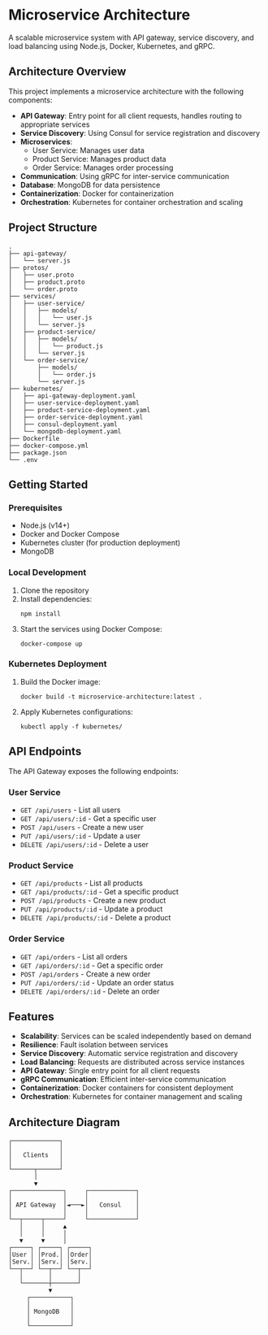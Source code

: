 # Microservice Architecture

A scalable microservice system with API gateway, service discovery, and load balancing using Node.js, Docker, Kubernetes, and gRPC.

## Architecture Overview

This project implements a microservice architecture with the following components:

- **API Gateway**: Entry point for all client requests, handles routing to appropriate services
- **Service Discovery**: Using Consul for service registration and discovery
- **Microservices**:
  - User Service: Manages user data
  - Product Service: Manages product data
  - Order Service: Manages order processing
- **Communication**: Using gRPC for inter-service communication
- **Database**: MongoDB for data persistence
- **Containerization**: Docker for containerization
- **Orchestration**: Kubernetes for container orchestration and scaling

## Project Structure

```
.
├── api-gateway/
│   └── server.js
├── protos/
│   ├── user.proto
│   ├── product.proto
│   └── order.proto
├── services/
│   ├── user-service/
│   │   ├── models/
│   │   │   └── user.js
│   │   └── server.js
│   ├── product-service/
│   │   ├── models/
│   │   │   └── product.js
│   │   └── server.js
│   └── order-service/
│       ├── models/
│       │   └── order.js
│       └── server.js
├── kubernetes/
│   ├── api-gateway-deployment.yaml
│   ├── user-service-deployment.yaml
│   ├── product-service-deployment.yaml
│   ├── order-service-deployment.yaml
│   ├── consul-deployment.yaml
│   └── mongodb-deployment.yaml
├── Dockerfile
├── docker-compose.yml
├── package.json
└── .env
```

## Getting Started

### Prerequisites

- Node.js (v14+)
- Docker and Docker Compose
- Kubernetes cluster (for production deployment)
- MongoDB

### Local Development

1. Clone the repository
2. Install dependencies:
   ```
   npm install
   ```
3. Start the services using Docker Compose:
   ```
   docker-compose up
   ```

### Kubernetes Deployment

1. Build the Docker image:
   ```
   docker build -t microservice-architecture:latest .
   ```

2. Apply Kubernetes configurations:
   ```
   kubectl apply -f kubernetes/
   ```

## API Endpoints

The API Gateway exposes the following endpoints:

### User Service
- `GET /api/users` - List all users
- `GET /api/users/:id` - Get a specific user
- `POST /api/users` - Create a new user
- `PUT /api/users/:id` - Update a user
- `DELETE /api/users/:id` - Delete a user

### Product Service
- `GET /api/products` - List all products
- `GET /api/products/:id` - Get a specific product
- `POST /api/products` - Create a new product
- `PUT /api/products/:id` - Update a product
- `DELETE /api/products/:id` - Delete a product

### Order Service
- `GET /api/orders` - List all orders
- `GET /api/orders/:id` - Get a specific order
- `POST /api/orders` - Create a new order
- `PUT /api/orders/:id` - Update an order status
- `DELETE /api/orders/:id` - Delete an order

## Features

- **Scalability**: Services can be scaled independently based on demand
- **Resilience**: Fault isolation between services
- **Service Discovery**: Automatic service registration and discovery
- **Load Balancing**: Requests are distributed across service instances
- **API Gateway**: Single entry point for all client requests
- **gRPC Communication**: Efficient inter-service communication
- **Containerization**: Docker containers for consistent deployment
- **Orchestration**: Kubernetes for container management and scaling

## Architecture Diagram

```
┌─────────────┐
│             │
│   Clients   │
│             │
└──────┬──────┘
       │
       ▼
┌──────────────┐     ┌─────────────┐
│              │     │             │
│ API Gateway  │◄───►│   Consul    │
│              │     │             │
└──┬─────┬─────┘     └─────────────┘
   │     │     ▲
   │     │     │
   ▼     ▼     │
┌─────┐ ┌─────┐ ┌─────┐
│User │ │Prod.│ │Order│
│Serv.│ │Serv.│ │Serv.│
└──┬──┘ └──┬──┘ └──┬──┘
   │       │       │
   └───────┼───────┘
           ▼
     ┌───────────┐
     │           │
     │ MongoDB   │
     │           │
     └───────────┘
```